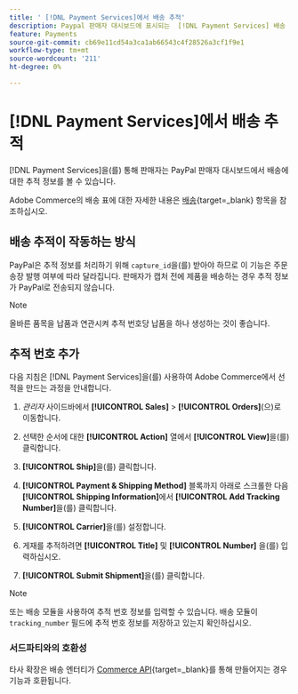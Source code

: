 ```yaml
---
title: ' [!DNL Payment Services]에서 배송 추적'
description: Paypal 판매자 대시보드에 표시되는  [!DNL Payment Services] 배송 및 추적 정보를 사용자 지정합니다.
feature: Payments
source-git-commit: cb69e11cd54a3ca1ab66543c4f28526a3cf1f9e1
workflow-type: tm+mt
source-wordcount: '211'
ht-degree: 0%

---
```


# [!DNL Payment Services]에서 배송 추적

[!DNL Payment Services]을(를) 통해 판매자는 PayPal 판매자 대시보드에서 배송에 대한 추적 정보를 볼 수 있습니다.

Adobe Commerce의 배송 표에 대한 자세한 내용은 [배송](https://experienceleague.adobe.com/ko/docs/commerce-admin/stores-sales/order-management/shipments){target=_blank} 항목을 참조하십시오.

## 배송 추적이 작동하는 방식

PayPal은 추적 정보를 처리하기 위해 `capture_id`을(를) 받아야 하므로 이 기능은 주문 송장 발행 여부에 따라 달라집니다. 판매자가 캡처 전에 제품을 배송하는 경우 추적 정보가 PayPal로 전송되지 않습니다.

>[!NOTE]
>
> 올바른 품목을 납품과 연관시켜 추적 번호당 납품을 하나 생성하는 것이 좋습니다.

## 추적 번호 추가

다음 지침은 [!DNL Payment Services]을(를) 사용하여 Adobe Commerce에서 선적을 만드는 과정을 안내합니다.

1. _관리자_ 사이드바에서 **[!UICONTROL Sales]** > **[!UICONTROL Orders]**(으)로 이동합니다.

1. 선택한 순서에 대한 **[!UICONTROL Action]** 열에서 **[!UICONTROL View]**&#x200B;을(를) 클릭합니다.

1. **[!UICONTROL Ship]**&#x200B;을(를) 클릭합니다.

1. **[!UICONTROL Payment & Shipping Method]** 블록까지 아래로 스크롤한 다음 **[!UICONTROL Shipping Information]**&#x200B;에서 **[!UICONTROL Add Tracking Number]**&#x200B;을(를) 클릭합니다.

1. **[!UICONTROL Carrier]**&#x200B;을(를) 설정합니다.

1. 게재를 추적하려면 **[!UICONTROL Title]** 및 **[!UICONTROL Number]** 을(를) 입력하십시오.

1. **[!UICONTROL Submit Shipment]**&#x200B;을(를) 클릭합니다.

>[!NOTE]
>
> 또는 배송 모듈을 사용하여 추적 번호 정보를 입력할 수 있습니다. 배송 모듈이 `tracking_number` 필드에 추적 번호 정보를 저장하고 있는지 확인하십시오.

### 서드파티와의 호환성

타사 확장은 배송 엔터티가 [Commerce API](https://developer.adobe.com/commerce/webapi/rest/attributes/#ShipmentRepositoryInterface){target=_blank}를 통해 만들어지는 경우 기능과 호환됩니다.
